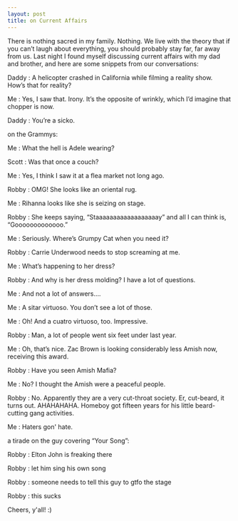 ```yaml
---
layout: post
title: on Current Affairs
---
```


There is nothing sacred in my family. Nothing. We live with the theory
that if you can’t laugh about everything, you should probably stay far,
far away from us. Last night I found myself discussing current affairs with my
dad and brother, and here are some snippets from our conversations:

Daddy
: A helicopter crashed in California while filming a reality show. How’s that for reality? 

Me
: Yes, I saw that. Irony. It’s the opposite of wrinkly, which I’d imagine that chopper is now. 

Daddy
: You’re a sicko. 

on the Grammys:

Me
: What the hell is Adele wearing?

Scott
: Was that once a couch?

Me
: Yes, I think I saw it at a flea market not long ago.

Robby
: OMG! She looks like an oriental rug.  


Me
: Rihanna looks like she is seizing on stage.

Robby
: She keeps saying, “Staaaaaaaaaaaaaaaaaay” and all I can think is, “Gooooooooooooo.”

Me
: Seriously. Where’s Grumpy Cat when you need it?


Robby
: Carrie Underwood needs to stop screaming at me.

Me
: What’s happening to her dress?

Robby
: And why is her dress molding? I have a lot of questions.

Me
: And not a lot of answers….


Me
: A sitar virtuoso. You don’t see a lot of those.

Me
: Oh! And a cuatro virtuoso, too. Impressive.

Robby
: Man, a lot of people went six feet under last year. 


Me
: Oh, that’s nice. Zac Brown is looking considerably less Amish now, receiving this award.

Robby
: Have you seen Amish Mafia?

Me
: No? I thought the Amish were a peaceful people.

Robby
: No. Apparently they are a very cut-throat society. Er, cut-beard, it turns out. AHAHAHAHA. Homeboy got 
fifteen years for his little beard-cutting gang activities. 

Me
: Haters gon' hate. 


a tirade on the guy covering “Your Song”:

Robby
: Elton John is freaking there

Robby
: let him sing his own song

Robby
: someone needs to tell this guy to gtfo the stage

Robby
: this sucks

Cheers, y'all! :)


